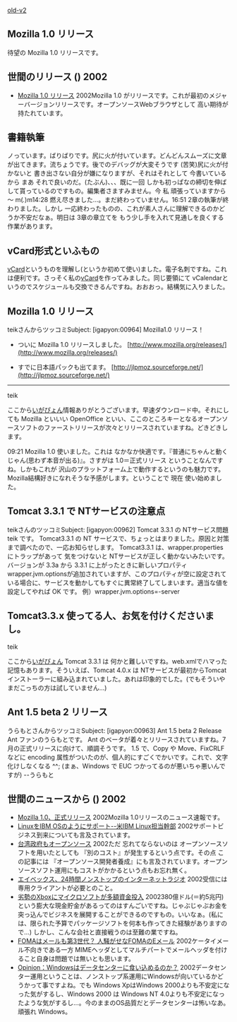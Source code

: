 [old-v2](ig020606-orig.html)

## Mozilla 1.0 リリース

待望の Mozilla 1.0 リリースです。


## 世間のリリース () 2002

* [Mozilla 1.0 リリース](http://www.mozilla.org/)  2002Mozilla 1.0 がリリースです。これが最初のメジャーバージョンリリースです。オープンソースWebブラウザとして 高い期待が持たれています。

## 書籍執筆

ノっています。ばりばりです。尻に火が付いています。どんどんスムーズに文章が出てきます。流ちょうです。後でのデバッグが大変そうです
(苦笑)尻に火が付かないと 書き出さない自分が嫌になりますが、それはそれとして 今書いているから まあ それで良いのだ。(たぶん)、、、既に一回 しかも初っぱなの締切を伸ばして貰っているのですもの。編集者さますみません。今 私 頑張っていますから～ m(_._)m14:28 燃え尽きました…。まだ終わっていません。16:51 2章の執筆が終わりました。しかし 一応終わったものの、これが素人さんに理解できるのかどうか不安だなぁ。明日は 3章の章立てを もう少し手を入れて見通しを良くする作業があります。

## vCard形式といふもの

[vCard](http://www.imc.org/pdi/)というものを理解し(というか初めて使い)ました。電子名刺ですね。これは便利です。さっそく私の[vCard](../../igapyon.vcf)を作ってみました。同じ要領にて vCalendarというのでスケジュールも交換できるんですね。おおおっ。結構気に入りました。

## Mozilla 1.0 リリース

teikさんからツッコミSubject:  [igapyon:00964] Mozilla1.0 リリース！

* ついに Mozilla 1.0 リリースしました。
  [http://www.mozilla.org/releases/](http://www.mozilla.org/releases/)
  
* すでに日本語パックも出てます。
  [http://jlpmoz.sourceforge.net/](http://jlpmoz.sourceforge.net/)

-----
teik

ここから[いがぴょん](http://www.igapyon.jp/igapyon/diary/memo/memoigapyon.html)情報ありがとうございます。早速ダウンロード中。それにしても Mozilla といいい OpenOffice といい、ここのところキーとなるオープンソースソフトのファーストリリースが次々とリリースされていますね。どきどきします。

09:21 Mozilla 1.0 使いました。これは なかなか快適です。『普通にちゃんと動くじゃん(思わず本音が出る)』。さすがは 1.0＝正式リリース ということなんですね。しかもこれが 沢山のプラットフォーム上で動作するというのも魅力です。Mozilla結構好きになれそうな予感がします。ということで 現在 使い始めました。

## Tomcat 3.3.1 で NTサービスの注意点

teikさんのツッコミSubject: [igapyon:00962] Tomcat 3.3.1 の NTサービス問題
teik です。
Tomcat3.3.1 の NT サービスで、ちょっとはまりました。原因と対策まで調べたので、一応お知らせします。
Tomcat3.3.1 は、wrapper.properties にトラップがあって 気をつけないと NTサービスが正しく動かないみたいです。バージョンが 3.3a から 3.3.1 に上がったときに新しいプロパティ wrapper.jvm.optionsが追加されていますが、このプロパティが空に設定されている場合に、サービスを動かしてもすぐに異常終了してしまいます。適当な値を設定してやれば OK です。
例）wrapper.jvm.options=-server

Tomcat3.3.x 使ってる人、お気を付けくださいまし。
-----
teik

ここから[いがぴょん](http://www.igapyon.jp/igapyon/diary/memo/memoigapyon.html)
Tomcat 3.3.1 は 何かと難しいですね。web.xmlでハマった記憶もあります。そういえば、Tomcat 4.0.x は NTサービスが最初からTomcatインストーラーに組み込まれていました。あれは印象的でした。(でもそういやまだこっちの方は試していません…)

## Ant 1.5 beta 2 リリース

うらもとさんからツッコミSubject: [igapyon:00963] Ant 1.5 beta 2 Release
Ant ファンのうらもとです。
Ant のベータが着々とリリースされていますね。7月の正式リリースに向けて、順調そうです。
1.5 で、Copy や Move、FixCRLF などに encoding 属性がついたのが、個人的にすごくでかいです。これで、文字化けしなくなる ^^;
(まぁ、Windows で EUC つかってるのが悪いちゃ悪いんですが)
--うらもと 

## 世間のニュースから () 2002

* [Mozilla 1.0、正式リリース](http://www.zdnet.co.jp/news/0206/06/nebt_03.html)  2002Mozilla 1.0リリースのニュース速報です。
* [LinuxをIBM OSのようにサポート--米IBM Linux担当幹部](http://biztech.nikkeibp.co.jp/wcs/show/leaf?CID=onair/biztech/comp/189148)  2002サポートビジネス到来についても言及されています。
* [台湾政府もオープンソース](http://japan.cnet.com/Enterprise/News/2002/Item/020605-2.html)  2002ただ 忘れてならないのは オープンソースソフトを用いたとしても 『別のコスト』が発生するという点です。その点 この記事には 『オープンソース開発者養成』にも言及されています。オープンソースソフト運用にもコストがかかるという点もお忘れ無く。
* [エイベックス、24時間ノンストップのインターネットラジオ](http://www.zdnet.co.jp/news/0206/05/njbt_11.html)  2002受信には専用クライアントが必要とのこと。
* [劣勢のXboxにマイクロソフトが多額資金投入](http://pcgaz2.nikkeibp.co.jp/wcs/leaf?CID=onair/biztech/arena/188056)  2002380億ドル(＝約5兆円)という膨大な現金貯金があるってのはすんごいですね。じゃぶじゃぶお金を突っ込んでビジネスを展開することができるのですもの。いいなぁ。(私には、限られた予算でパッケージソフトを何本も作ってきた経験がありますので…) しかし、こんな会社と直接戦うのは至難の業ですね。
* [FOMAはメールも第3世代？ 人騒がせなFOMAのEメール](http://www.zdnet.co.jp/mobile/0206/04/n_foma.html)  2002ケータイメール不向きである一方 MIMEヘッダとしてマルチパートでメールヘッダを付けること自身は問題では無いとも思います。
* [Opinion：Windowsはデータセンターに食い込めるのか？](http://www.zdnet.co.jp/enterprise/0206/05/02060587.html)  2002データセンター運用ということは、ノンストップ系運用にWindowsが向いているかどうかって事ですよね。でも Windows XpはWindows 2000よりも不安定になった気がするし、Windows 2000 は Windows NT 4.0よりも不安定になったような気がするし…。今のままのOS品質だとデータセンターは怖いなあ。頑張れ Windows。